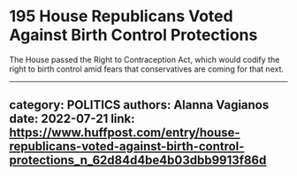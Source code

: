 # 195 House Republicans Voted Against Birth Control Protections

The House passed the Right to Contraception Act, which would codify the right to birth control amid fears that conservatives are coming for that next.

---
category: POLITICS
authors: Alanna Vagianos
date: 2022-07-21
link: https://www.huffpost.com/entry/house-republicans-voted-against-birth-control-protections_n_62d84d4be4b03dbb9913f86d
---
